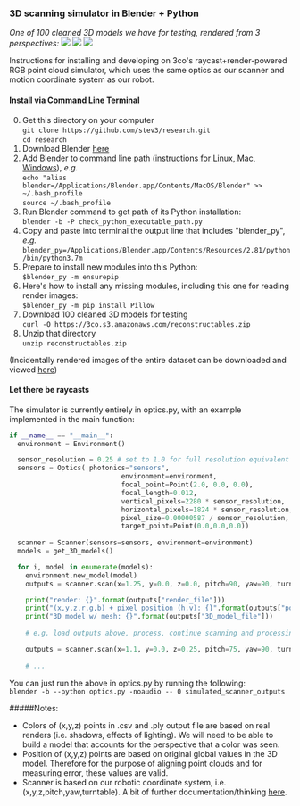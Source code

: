 ### 3D scanning simulator in Blender + Python

*One of 100 cleaned 3D models we have for testing, rendered from 3 perspectives:*
![](https://raw.githubusercontent.com/stev3/research/master/assets/reconstructable_1.png?token=AAOTUSS7CHNRK46PM4FNW3K6P7UWI)
![](https://raw.githubusercontent.com/stev3/research/master/assets/reconstructable_2.png?token=AAOTUSRRNBPCZH5G7BCJPHK6P7U6A)
![](https://raw.githubusercontent.com/stev3/research/master/assets/reconstructable_3.png?token=AAOTUSVD2PBE4GYCA7ZVV4C6P7VAC)

Instructions for installing and developing on 3co's raycast+render-powered RGB point cloud simulator, which uses the same optics as our scanner and motion coordinate system as our robot.

#### Install via Command Line Terminal
0. Get this directory on your computer  
	`git clone https://github.com/stev3/research.git`  
	`cd research`
1. Download Blender [here](https://www.blender.org/download/ "here")
2. Add Blender to command line path ([instructions for Linux, Mac, Windows](https://docs.blender.org/manual/en/2.79/render/workflows/command_line.html "instructions")), *e.g.*  
	`echo "alias blender=/Applications/Blender.app/Contents/MacOS/Blender" >> ~/.bash_profile`  
	`source ~/.bash_profile`
3. Run Blender command to get path of its Python installation:  
	`blender -b -P check_python_executable_path.py`
4. Copy and paste into terminal the output line that includes "blender_py", *e.g.*  
	`blender_py=/Applications/Blender.app/Contents/Resources/2.81/python/bin/python3.7m`
5. Prepare to install new modules into this Python:  
`$blender_py -m ensurepip`
6. Here's how to install any missing modules, including this one for reading render images:  
`$blender_py -m pip install Pillow`
7. Download 100 cleaned 3D models for testing  
	`curl -O https://3co.s3.amazonaws.com/reconstructables.zip`
8. Unzip that directory  
	`unzip reconstructables.zip`

(Incidentally rendered images of the entire dataset can be downloaded and viewed [here](https://3co.s3.amazonaws.com/renders_360.zip "here"))

#### Let there be raycasts
The simulator is currently entirely in optics.py, with an example implemented in the main function:  

```python
if __name__ == "__main__":  
  environment = Environment()

  sensor_resolution = 0.25 # set to 1.0 for full resolution equivalent to our scanner
  sensors = Optics( photonics="sensors", 
  							environment=environment, 
							focal_point=Point(2.0, 0.0, 0.0), 
							focal_length=0.012, 
							vertical_pixels=2280 * sensor_resolution, 
							horizontal_pixels=1824 * sensor_resolution, 
							pixel_size=0.00000587 / sensor_resolution,
							target_point=Point(0.0,0.0,0.0))
							
  scanner = Scanner(sensors=sensors, environment=environment)
  models = get_3D_models()

  for i, model in enumerate(models):
    environment.new_model(model)
    outputs = scanner.scan(x=1.25, y=0.0, z=0.0, pitch=90, yaw=90, turntable=0)

    print("render: {}".format(outputs["render_file"]))
    print("(x,y,z,r,g,b) + pixel position (h,v): {}".format(outputs["point_cloud_file"]))
    print("3D model w/ mesh: {}".format(outputs["3D_model_file"]))
	
    # e.g. load outputs above, process, continue scanning and processing below... 

    outputs = scanner.scan(x=1.1, y=0.0, z=0.25, pitch=75, yaw=90, turntable=30) 
    
	# ...
```
You can just run the above in optics.py by running the following:  
	`blender -b --python optics.py -noaudio -- 0 simulated_scanner_outputs`


#####Notes:
* Colors of (x,y,z) points in .csv and .ply output file are based on real renders (i.e. shadows, effects of lighting).  We will need to be able to build a model that accounts for the perspective that a color was seen.
* Position of (x,y,z) points are based on original global values in the 3D model.  Therefore for the purpose of aligning point clouds and for measuring error, these values are valid.
* Scanner is based on our robotic coordinate system, i.e. (x,y,z,pitch,yaw,turntable). A bit of further documentation/thinking [here](https://docs.google.com/document/d/1FsgnzzdmZE0qz_1uw7lePc5e3lh1HGlXNSBlKcXP4hU/edit "here").